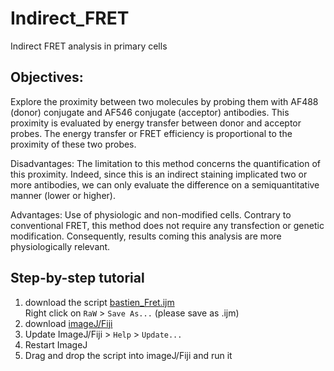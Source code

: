 # Indirect_FRET
Indirect FRET analysis in primary cells

## Objectives:
Explore the proximity between two molecules by probing them with AF488 (donor) conjugate and AF546 conjugate (acceptor) antibodies. This proximity is evaluated by energy transfer between donor and acceptor probes. The energy transfer or FRET efficiency is proportional to the proximity of these two probes. 

Disadvantages:
The limitation to this method concerns the quantification of this proximity. Indeed, since this is an indirect staining implicated two or more antibodies, we can only evaluate the difference on a semiquantitative manner (lower or higher).

Advantages: 
Use of physiologic and non-modified cells. Contrary to conventional FRET, this method does not require any transfection or genetic modification. Consequently, results coming this analysis are more physiologically relevant. 


## Step-by-step tutorial
1. download the script [bastien_Fret.ijm](https://github.com/AlexHego/Indirect_FRET/blob/main/bastien_Fret.ijm) </br>
Right click on `RaW`  > `Save As...`  (please save as .ijm)
2. download [imageJ/Fiji](https://imagej.net/software/fiji/downloads)
3. Update ImageJ/Fiji > `Help` > `Update...`
4. Restart ImageJ
5. Drag and drop the script into imageJ/Fiji and run it 
